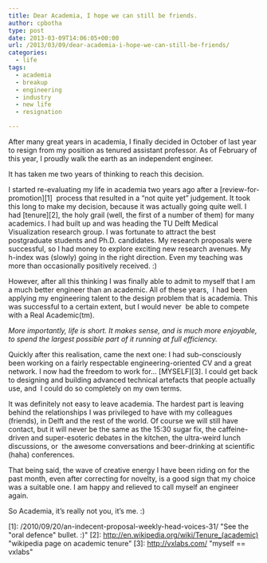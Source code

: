 ```yaml
---
title: Dear Academia, I hope we can still be friends.
author: cpbotha
type: post
date: 2013-03-09T14:06:05+00:00
url: /2013/03/09/dear-academia-i-hope-we-can-still-be-friends/
categories:
  - life
tags:
  - academia
  - breakup
  - engineering
  - industry
  - new life
  - resignation

---
```

After many great years in academia, I finally decided in October of last year to resign from my position as tenured assistant professor. As of February of this year, I proudly walk the earth as an independent engineer.

It has taken me two years of thinking to reach this decision.

I started re-evaluating my life in academia two years ago after a [review-for-promotion][1]  process that resulted in a &#8220;not quite yet&#8221; judgement. It took this long to make my decision, because it was actually going quite well. I had [tenure][2], the holy grail (well, the first of a number of them) for many academics. I had built up and was heading the TU Delft Medical Visualization research group. I was fortunate to attract the best postgraduate students and Ph.D. candidates. My research proposals were successful, so I had money to explore exciting new research avenues. My h-index was (slowly) going in the right direction. Even my teaching was more than occasionally positively received. :)

However, after all this thinking I was finally able to admit to myself that I am a much better engineer than an academic. All of these years,  I had been applying my engineering talent to the design problem that is academia. This was successful to a certain extent, but I would never  be able to compete with a Real Academic(tm).

_More importantly, life is short. It makes sense, and is much more enjoyable, to spend the largest possible part of it running at full efficiency._

Quickly after this realisation, came the next one: I had sub-consciously been working on a fairly respectable engineering-oriented CV and a great network. I now had the freedom to work for&#8230; [MYSELF][3]. I could get back to designing and building advanced technical artefacts that people actually use, and  I could do so completely on my own terms.

It was definitely not easy to leave academia. The hardest part is leaving behind the relationships I was privileged to have with my colleagues (friends), in Delft and the rest of the world. Of course we will still have contact, but it will never be the same as the 15:30 sugar fix, the caffeine-driven and super-esoteric debates in the kitchen, the ultra-weird lunch discussions, or  the awesome conversations and beer-drinking at scientific (haha) conferences.

That being said, the wave of creative energy I have been riding on for the past month, even after correcting for novelty, is a good sign that my choice was a suitable one. I am happy and relieved to call myself an engineer again.

So Academia, it&#8217;s really not you, it&#8217;s me. :)

 [1]: /2010/09/20/an-indecent-proposal-weekly-head-voices-31/ "See the "oral defence" bullet. :)"
 [2]: http://en.wikipedia.org/wiki/Tenure_(academic) "wikipedia page on academic tenure"
 [3]: http://vxlabs.com/ "myself == vxlabs"